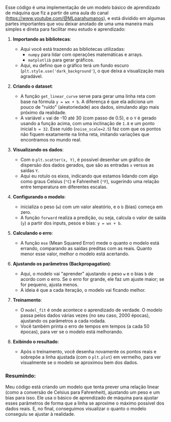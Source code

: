 Esse código é uma implementação de um modelo básico de aprendizado de máquina que fiz a partir de uma aula do canal (https://www.youtube.com/@MLparahumanos), e está dividido em algumas partes importantes que vou deixar anotado de uma uma maneira mais simples e direta para facilitar meu estudo e aprendizado:

1. **Importando as bibliotecas**:
   - Aqui você está trazendo as bibliotecas utilizadas:
     - `numpy` para lidar com operações matemáticas e arrays.
     - `matplotlib` para gerar gráficos.
   - Aqui, eu defino que o gráfico terá um fundo escuro (`plt.style.use('dark_background'`), o que deixa a visualização mais agradável.

2. **Criando o dataset**:
   - A função `get_linear_curve` serve para gerar uma linha reta com base na fórmula `y = wx + b`. A diferença é que ela adiciona um pouco de "ruído" (aleatoriedade) aos dados, simulando algo mais próximo da realidade.
   - A variável `x` vai de -10 até 30 (com passo de 0.5), e o `Y` é gerado usando a função acima, com uma inclinação de `1.8` e um ponto inicial `b = 32`. Esse ruído (`noise_scale=2.5`) faz com que os pontos não fiquem exatamente na linha reta, imitando variações que encontramos no mundo real.

3. **Visualizando os dados**:
   - Com o `plt.scatter(x, Y)`, é possível desenhar um gráfico de dispersão dos dados gerados, que são as entradas `x` versus as saídas `Y`.
   - Aqui eu rotulo os eixos, indicando que estamos lidando com algo como graus Celsius (`°C`) e Fahrenheit (`°F`), sugerindo uma relação entre temperatura em diferentes escalas.

4. **Configurando o modelo**:
   - inicializa o peso (`w`) com um valor aleatório, e o `b` (bias) começa em zero.
   - A função `forward` realiza a predição, ou seja, calcula o valor de saída (`y`) a partir dos inputs, pesos e bias: `y = wx + b`.

5. **Calculando o erro**:
   - A função `mse` (Mean Squared Error) mede o quanto o modelo está errando, comparando as saídas preditas com as reais. Quanto menor esse valor, melhor o modelo está acertando.

6. **Ajustando os parâmetros (Backpropagation)**:
   - Aqui, o modelo vai "aprender" ajustando o peso `w` e o bias `b` de acordo com o erro. Se o erro for grande, ele faz um ajuste maior; se for pequeno, ajusta menos.
   - A ideia é que a cada iteração, o modelo vai ficando melhor.

7. **Treinamento**:
   - O `model_fit` é onde acontece o aprendizado de verdade. O modelo passa pelos dados várias vezes (no seu caso, 2000 épocas), ajustando os parâmetros a cada rodada.
   - Você também printa o erro de tempos em tempos (a cada 50 épocas), para ver se o modelo está melhorando.

8. **Exibindo o resultado**:
   - Após o treinamento, você desenha novamente os pontos reais e sobrepõe a linha ajustada (com o `plt.plot`) em vermelho, para ver visualmente se o modelo se aproximou bem dos dados.

### Resumindo:
Meu código está criando um modelo que tenta prever uma relação linear (como a conversão de Celsius para Fahrenheit), ajustando um peso e um bias para isso. Ele usa o básico de aprendizado de máquina para ajustar esses parâmetros de forma que a linha se aproxime o máximo possível dos dados reais. E, no final, conseguimos visualizar o quanto o modelo conseguiu se ajustar à realidade.
